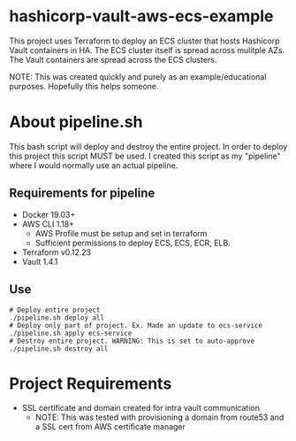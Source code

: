 # hashicorp-vault-aws-ecs-example
This project uses Terraform to deploy an ECS cluster that hosts Hashicorp Vault containers in HA. The ECS cluster itself is spread across mulitple AZs. The Vault containers are spread across the ECS clusters.

NOTE: This was created quickly and purely as an example/educational purposes. Hopefully this helps someone.

# About pipeline.sh
This bash script will deploy and destroy the entire project. In order to deploy this project this script MUST be used. I created this script as my "pipeline" where I would normally use an actual pipeline.

## Requirements for pipeline
- Docker 19.03+
- AWS CLI 1.18+
    - AWS Profile must be setup and set in terraform
    - Sufficient permissions to deploy ECS, ECS, ECR, ELB.
- Terraform v0.12.23
- Vault 1.4.1


## Use
```shell
# Deploy entire project
./pipeline.sh deploy all
# Deploy only part of project. Ex. Made an update to ecs-service
./pipeline.sh apply ecs-service
# Destroy entire project. WARNING: This is set to auto-approve
./pipeline.sh destroy all
```

# Project Requirements
- SSL certificate and domain created for intra vault communication 
    - NOTE: This was tested with provisioning a domain from route53 and a SSL cert from AWS certificate manager
